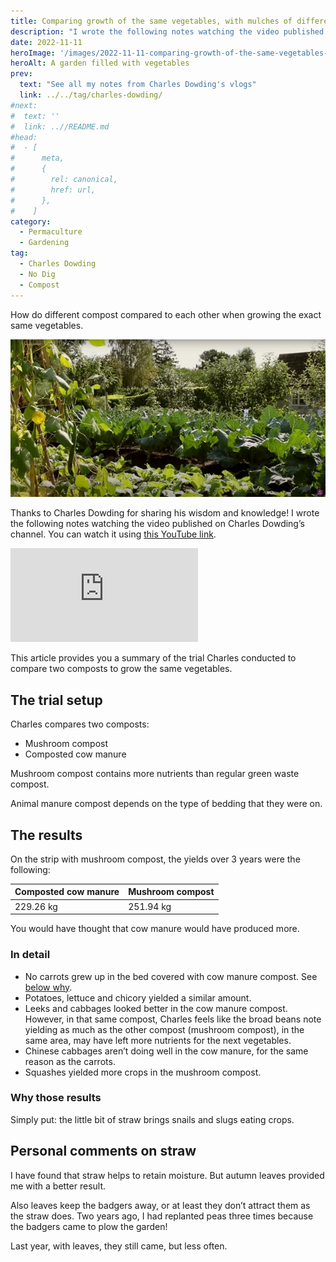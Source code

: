 ```yaml
---
title: Comparing growth of the same vegetables, with mulches of different composts, by Charles Dowding
description: "I wrote the following notes watching the video published on Charles Dowding's channel"
date: 2022-11-11
heroImage: '/images/2022-11-11-comparing-growth-of-the-same-vegetables--with-mulches-of-different-composts-charles-dowding.jpg'
heroAlt: A garden filled with vegetables
prev:
  text: "See all my notes from Charles Dowding's vlogs"
  link: ../../tag/charles-dowding/
#next:
#  text: ''
#  link: ..//README.md
#head:
#  - [
#      meta,
#      {
#        rel: canonical,
#        href: url,
#      },
#    ]
category:
  - Permaculture
  - Gardening
tag:
  - Charles Dowding
  - No Dig
  - Compost
---
```


How do different compost compared to each other when growing the exact same vegetables.

![A garden filled with vegetables](./images/2022-11-11-comparing-growth-of-the-same-vegetables--with-mulches-of-different-composts-charles-dowding.jpg 'Homeacre garden is looking very healthy and productive. Credits: image taken from Charles Dowding’s vlog')

Thanks to Charles Dowding for sharing his wisdom and knowledge!
I wrote the following notes watching the video published on Charles Dowding’s channel.
You can watch it using [this YouTube link](https://www.youtube.com/watch?v=9i7yAYenaQk).

<!-- markdownlint-disable MD033 -->
<p class="newsletter-wrapper"><iframe class="newsletter-embed" src="https://thetooltip.substack.com/embed" frameborder="0" scrolling="no"></iframe></p>

This article provides you a summary of the trial Charles conducted to compare two composts to grow the same vegetables.

## The trial setup

Charles compares two composts:

- Mushroom compost
- Composted cow manure

Mushroom compost contains more nutrients than regular green waste compost.

Animal manure compost depends on the type of bedding that they were on.

## The results

On the strip with mushroom compost, the yields over 3 years were the following:

| Composted cow manure | Mushroom compost |
| -------------------- | ---------------- |
| 229.26 kg            | 251.94 kg        |

You would have thought that cow manure would have produced more.

### In detail

- No carrots grew up in the bed covered with cow manure compost. See [below why](#why-those-results).
- Potatoes, lettuce and chicory yielded a similar amount.
- Leeks and cabbages looked better in the cow manure compost. However, in that same compost, Charles feels like the broad beans note yielding as much as the other compost (mushroom compost), in the same area, may have left more nutrients for the next vegetables.
- Chinese cabbages aren’t doing well in the cow manure, for the same reason as the carrots.
- Squashes yielded more crops in the mushroom compost.

### Why those results

Simply put: the little bit of straw brings snails and slugs eating crops.

## Personal comments on straw

I have found that straw helps to retain moisture. But autumn leaves provided me with a better result.

Also leaves keep the badgers away, or at least they don’t attract them as the straw does. Two years ago, I had replanted peas three times because the badgers came to plow the garden!

Last year, with leaves, they still came, but less often.
